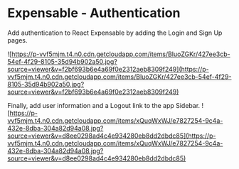 # Expensable - Authentication

Add authentication to React Expensable by adding the Login and Sign Up pages.

![https://p-vvf5mjm.t4.n0.cdn.getcloudapp.com/items/BluoZGKr/427ee3cb-54ef-4f29-8105-35d94b902a50.jpg?source=viewer&v=f2bf693b6e4a69f0e2312aeb8309f249](https://p-vvf5mjm.t4.n0.cdn.getcloudapp.com/items/BluoZGKr/427ee3cb-54ef-4f29-8105-35d94b902a50.jpg?source=viewer&v=f2bf693b6e4a69f0e2312aeb8309f249)

Finally, add user information and a Logout link to the app Sidebar.
![https://p-vvf5mjm.t4.n0.cdn.getcloudapp.com/items/xQuqWxWJ/e7827254-9c4a-432e-8dba-304a82d94a08.jpg?source=viewer&v=d8ee0298ad4c4e934280eb8dd2dbdc85](https://p-vvf5mjm.t4.n0.cdn.getcloudapp.com/items/xQuqWxWJ/e7827254-9c4a-432e-8dba-304a82d94a08.jpg?source=viewer&v=d8ee0298ad4c4e934280eb8dd2dbdc85)
